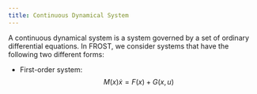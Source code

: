 ```yaml
---
title: Continuous Dynamical System
---
```


A continuous dynamical system is a system governed by a set of ordinary differential equations. In FROST, we consider systems that have the following two different forms:

- First-order system:
$$
    M(x)\dot{x} = F(x) + G(x,u)
$$


